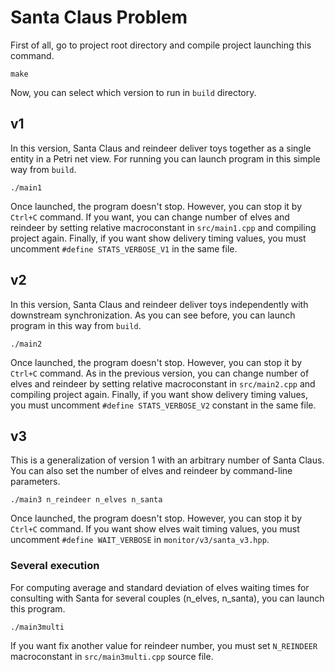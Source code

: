 # Santa Claus Problem
First of all, go to project root directory and compile project launching this command.

```shell
make
```
Now, you can select which version to run in `build` directory.

## v1
In this version, Santa Claus and reindeer deliver toys together as a single entity in a Petri net view. For running you can launch program in this simple way from `build`.
```shell
./main1
```
Once launched, the program doesn't stop. However, you can stop it by `Ctrl+C` command. If you want, you can change number of elves and reindeer by setting relative macroconstant in `src/main1.cpp` and compiling project again. Finally, if you want show delivery timing values, you must uncomment `#define STATS_VERBOSE_V1` in the same file.

## v2
In this version, Santa Claus and reindeer deliver toys independently with downstream synchronization. As you can see before, you can launch program in this way from `build`.
```shell
./main2
```
Once launched, the program doesn't stop. However, you can stop it by `Ctrl+C` command. As in the previous version, you can change number of elves and reindeer by setting relative macroconstant in `src/main2.cpp` and compiling project again. Finally, if you want show delivery timing values, you must uncomment `#define STATS_VERBOSE_V2` constant in the same file.

## v3
This is a generalization of version 1 with an arbitrary number of Santa Claus. You can also set the number of elves and reindeer by command-line parameters.
```shell
./main3 n_reindeer n_elves n_santa
```
Once launched, the program doesn't stop. However, you can stop it by `Ctrl+C` command. If you want show elves wait timing values, you must uncomment `#define WAIT_VERBOSE` in `monitor/v3/santa_v3.hpp`.

### Several execution
For computing average and standard deviation of elves waiting times for consulting with Santa for several couples (n_elves, n_santa), you can launch this program.
```shell
./main3multi
```
If you want fix another value for reindeer number, you must set `N_REINDEER` macroconstant in `src/main3multi.cpp` source file.
